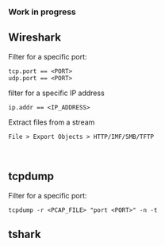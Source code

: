 ### Work in progress

## Wireshark 
Filter for a specific port:
```
tcp.port == <PORT>
udp.port == <PORT>
```
filter for a specific IP address
```
ip.addr == <IP_ADDRESS>
```
Extract files from a stream
```
File > Export Objects > HTTP/IMF/SMB/TFTP
```

<br />

## tcpdump
Filter for a specific port:
```
tcpdump -r <PCAP_FILE> "port <PORT>" -n -t
```

## tshark


